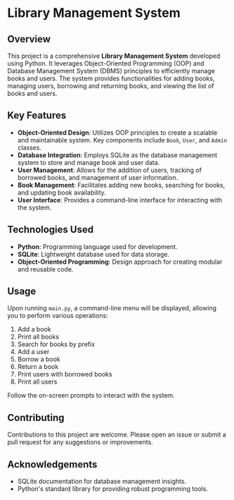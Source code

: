 # Library Management System

## Overview

This project is a comprehensive **Library Management System** developed using Python. It leverages Object-Oriented Programming (OOP) and Database Management System (DBMS) principles to efficiently manage books and users. The system provides functionalities for adding books, managing users, borrowing and returning books, and viewing the list of books and users.

## Key Features

- **Object-Oriented Design**: Utilizes OOP principles to create a scalable and maintainable system. Key components include `Book`, `User`, and `Admin` classes.
- **Database Integration**: Employs SQLite as the database management system to store and manage book and user data.
- **User Management**: Allows for the addition of users, tracking of borrowed books, and management of user information.
- **Book Management**: Facilitates adding new books, searching for books, and updating book availability.
- **User Interface**: Provides a command-line interface for interacting with the system.

## Technologies Used

- **Python**: Programming language used for development.
- **SQLite**: Lightweight database used for data storage.
- **Object-Oriented Programming**: Design approach for creating modular and reusable code.

## Usage

Upon running `main.py`, a command-line menu will be displayed, allowing you to perform various operations:

1. Add a book
2. Print all books
3. Search for books by prefix
4. Add a user
5. Borrow a book
6. Return a book
7. Print users with borrowed books
8. Print all users

Follow the on-screen prompts to interact with the system.

## Contributing

Contributions to this project are welcome. Please open an issue or submit a pull request for any suggestions or improvements.

## Acknowledgements

- SQLite documentation for database management insights.
- Python's standard library for providing robust programming tools.
